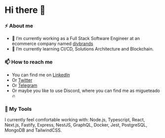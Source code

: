 # Hi there 👋

### ⚡ About me
- 🔭 I’m currently working as a Full Stack Software Engineer at an ecommerce company named [divbrands](https://divbrands.io/)
- 🌱 I’m currently learning CI/CD, Solutions Architecture and Blockchain.

### 📫 How to reach me
- You can find me on [LinkedIn](https://www.linkedin.com/in/soymvillalobos/)
- Or [Twitter](https://twitter.com/migueteado)
- Or [Telegram](https://t.me/migueteado)
- Or maybe you like to use Discord, where you can find me as migueteado 🔥

### 🔨 My Tools

I currently feel comfortable working with: Node.js, Typescript, React, Next.js, Fastify, Express, NestJS, GraphQL, Docker, Jest, PostgreSQL, MongoDB and TailwindCSS.


<!--
**soymvillalobos/soymvillalobos** is a ✨ _special_ ✨ repository because its `README.md` (this file) appears on your GitHub profile.

Here are some ideas to get you started:

- 🔭 I’m currently working on ...
- 🌱 I’m currently learning ...
- 👯 I’m looking to collaborate on ...
- 🤔 I’m looking for help with ...
- 💬 Ask me about ...
- 📫 How to reach me: ...
- 😄 Pronouns: ...
- ⚡ Fun fact: ...
-->
